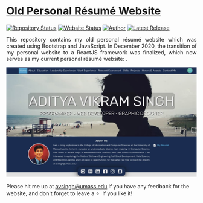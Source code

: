# <a href="https://www.adityavsingh.com" target="_blank">Old Personal Résumé Website</a>

[![Repository Status](https://img.shields.io/badge/Repository%20Status-Archived-red.svg)](https://github.com/AVS1508/AVS1508.github.io/)
[![Website Status](https://img.shields.io/badge/Website%20Status-Online-green)](https://www.adityavsingh.com)
[![Author](https://img.shields.io/badge/Author-Aditya%20Vikram%20Singh-blue.svg)](https://www.linkedin.com/in/AVS1508/)
[![Latest Release](https://img.shields.io/badge/Last%20Release-18%20December%202020-yellow.svg)](https://github.com/AVS1508/AVS1508.github.io/commit/master)

 <p align="justify">This repository contains my old personal résumé website which was created using Bootstrap and JavaScript. In December 2020, the transition of my personal website to a ReactJS framework was finalized, which now serves as my current personal résumé website: .</p>

![Personal Résume Website](https://raw.githubusercontent.com/AVS1508/AVS1508.github.io/master/assets/Website%20Thumbnail.jpg)

Please hit me up at avsingh@umass.edu if you have any feedback for the website, and don't forget to leave a :star: &nbsp;if you like it!
